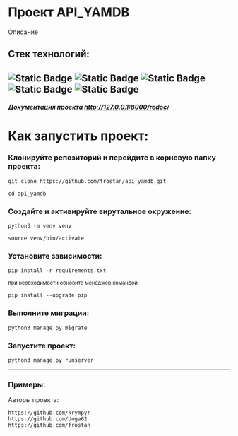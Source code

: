 # Проект API_YAMDB

Описание 

## Стек технологий:

![Static Badge](https://img.shields.io/badge/Python-3.8-green)
![Static Badge](https://img.shields.io/badge/Django-green)
![Static Badge](https://img.shields.io/badge/REST_framework-red)
![Static Badge](https://img.shields.io/badge/Simple_JWT-blue)
![Static Badge](https://img.shields.io/badge/SQLite-blue)
---

##### Документация проекта http://127.0.0.1:8000/redoc/

# Как запустить проект:

### Клонируйте репозиторий и перейдите в корневую папку проекта:

```
git clone https://github.com/frostan/api_yamdb.git

cd api_yamdb
```

### Создайте и активируйте вирутальное окружение:


```
python3 -m venv venv

source venv/bin/activate
```

### Установите зависимости:

```
pip install -r requirements.txt
```
<sub>при необходимости обновите менеджер командой:</sub>
```
pip install --upgrade pip
```

### Выполните миграции:

```
python3 manage.py migrate
```

### Запустите проект:

```
python3 manage.py runserver
```
---
### Примеры:






Авторы проекта:
```
https://github.com/krympyr
https://github.com/Unga62
https://github.com/frostan
```